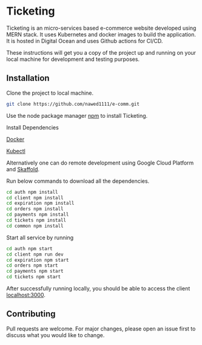 # Ticketing 

Ticketing is an micro-services based e-commerce website developed using MERN stack. It uses Kubernetes and docker images to build the application. It is hosted in Digital Ocean and uses Github actions for CI/CD.

These instructions will get you a copy of the project up and running on your local machine for development and testing purposes.

## Installation

Clone the project to local machine.
```bash
git clone https://github.com/nawed1111/e-comm.git
```

Use the node package manager [npm](https://nodejs.org/en/download/) to install Ticketing.

Install Dependencies

[Docker](https://www.docker.com/get-started)

[Kubectl](https://kubernetes.io/releases/download/)

Alternatively one can do remote development using Google Cloud Platform and [Skaffold](https://skaffold.dev/).

Run below commands to download all the dependencies.
```bash
cd auth npm install
cd client npm install
cd expiration npm install
cd orders npm install
cd payments npm install
cd tickets npm install
cd common npm install
```
Start all service by running
```bash
cd auth npm start
cd client npm run dev
cd expiration npm start
cd orders npm start
cd payments npm start
cd tickets npm start
```
After successfully running locally, you should be able to access the client [localhost:3000](http://127.0.0.1:3000/).

## Contributing
Pull requests are welcome. For major changes, please open an issue first to discuss what you would like to change.
